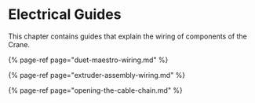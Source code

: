 # Electrical Guides

This chapter contains guides that explain the wiring of components of the Crane.

{% page-ref page="duet-maestro-wiring.md" %}

{% page-ref page="extruder-assembly-wiring.md" %}

{% page-ref page="opening-the-cable-chain.md" %}

